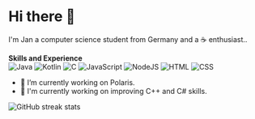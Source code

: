 # Hi there 👋

I'm Jan a computer science student from Germany and a ☕ enthusiast..

**Skills and Experience**
<br>
![Java](https://img.shields.io/badge/Java-007396.svg?style=for-the-badge&logo=Java&logoColor=white)
![Kotlin](https://img.shields.io/badge/Kotlin-0095D5.svg?style=for-the-badge&logo=Kotlin&logoColor=white)
![C](https://img.shields.io/badge/C-A8B9CC.svg?style=for-the-badge&logo=C&logoColor=black)
![JavaScript](https://img.shields.io/badge/JavaScript-F7DF1E.svg?style=for-the-badge&logo=JavaScript&logoColor=black)
![NodeJS](https://img.shields.io/badge/Node.js-339933.svg?style=for-the-badge&logo=node-dot-js&logoColor=white)
![HTML](https://img.shields.io/badge/HTML5-E34F26.svg?style=for-the-badge&logo=HTML5&logoColor=white)
![CSS](https://img.shields.io/badge/CSS3-1572B6.svg?style=for-the-badge&logo=CSS3&logoColor=white)

- 🔭 I’m currently working on Polaris.
- 🌱 I'm currently working on improving C++ and C# skills. 

![GitHub streak stats](https://github-readme-streak-stats.herokuapp.com/?user=janzager&theme=dark)  
